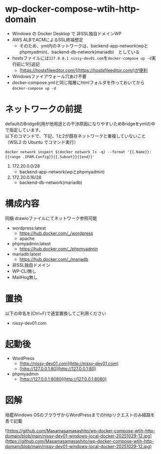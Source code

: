 # wp-docker-compose-wtih-http-domain

* Windows の Docker Desktop で 非SSL独自ドメインWP  
* AWS ALBでACMによるSSL終端想定
  * そのため、yml内のネットワークは、backend-app-network(wpとphpmyadmin)、backend-db-network(mariadb)　としている
* hostsファイルには`127.0.0.1 nissy-dev01.com`を`docker-compose up -d`実行前に1行追記
  * [https://hostsfileeditor.com/](https://hostsfileeditor.com/)が便利
* Windowsファイアウォール穴あけ不要
* docker-compose.ymlと同じ階層にhtmlフォルダを作っておいてから`docker-compose up -d`

# ネットワークの前提

defaultのBridge利用が他用途との干渉原因になりやすいためBridgeをymlの中で指定しています。  
以下のコマンドで、下記、1と2が既存ネットワークと重複していないこと（WSL2 の Ubuntu でコマンド実行）  

```
docker network inspect $(docker network ls -q) --format '{{.Name}}: {{range .IPAM.Config}}{{.Subnet}}{{end}}'
```

1. 172.20.0.0/28
    - backend-app-network(wpとphpmyadmin)
2. 172.20.0.16/28
    - backend-db-network(mariadb)

# 構成内容
同梱 drawioファイルにてネットワーク参照可能  

* wordpress:latest
    - https://hub.docker.com/_/wordpress
    - apache
* phpmyadmin:latest
    - https://hub.docker.com/_/phpmyadmin
* mariadb:latest
    - https://hub.docker.com/_/mariadb
* 非SSL独自ドメイン
* WP-CLI無し
* MailHog無し

# 置換

以下の命名を(Ctrl+F)で適宜置換してご利用ください
* nissy-dev01.com

# 起動後

* WordPress
  * [http://nissy-dev01.com](http://nissy-dev01.com)
  * [http://127.0.0.1:80](http://127.0.0.1:80)
* phpmyadmin
  * [http://127.0.0.1:8080](http://127.0.0.1:8080)

# 図解

母艦Windows OSのブラウザからWordPressまでのhttpリクエストのみ経路を青で記載

![https://github.com/Masamasamasashito/wp-docker-compose-wtih-http-domain/blob/main/nissy-dev01-windows-local-docker-20251029-12.jpg](https://github.com/Masamasamasashito/wp-docker-compose-wtih-http-domain/blob/main/nissy-dev01-windows-local-docker-20251029-12.jpg)
